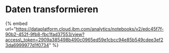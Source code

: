 # Daten transformieren

{% embed url="https://dataplatform.cloud.ibm.com/analytics/notebooks/v2/edc45f7f-90b2-452f-9fb8-fbc1fad37553/view?access\_token=2909a385498b490c0965ed59e1cbcc94e85b549cdee3ef23da6999977d1f0734" %}



